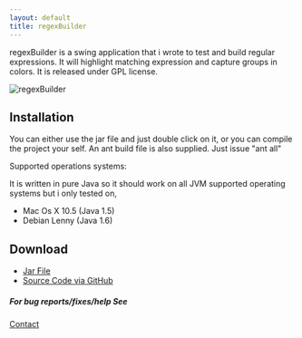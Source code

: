 ```yaml
---
layout: default
title: regexBuilder
---
```


regexBuilder is a swing application that i wrote to test and build
regular expressions. It will highlight matching expression and capture
groups in colors. It is released under GPL license.

![regexBuilder](images/regexBuilder.png "regexBuilder")

## Installation

You can either use the jar file and just double click on it, or you can
compile the project your self. An ant build file is also supplied. Just
issue "ant all"

Supported operations systems:

It is written in pure Java so it should work on all JVM supported operating
systems but i only tested on,

 - Mac Os X 10.5 (Java 1.5)
 - Debian Lenny (Java 1.6)


## Download
 - [Jar File](http://cloud.github.com/downloads/nakkaya/regexBuilder/regexBuilder.jar)
 - [Source Code via GitHub](http://github.com/nakkaya/regexBuilder/tree/master)

##### For bug reports/fixes/help See

[Contact](/contact.markdown)
